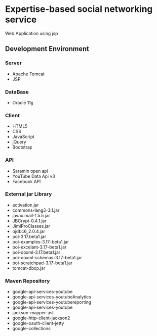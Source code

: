 # Expertise-based social networking service
Web Application using jsp

## Development Environment
### Server
* Apache Tomcat
* JSP

### DataBase
* Oracle 11g

### Client
* HTML5
* CSS
* JavaScript
* jQuery
* Bootstrap

### API
* Saramin open api
* YouTube Data Api v3
* Facebook API

### External jar Library
* activation.jar
* commons-lang3-3.1.jar
* javax.mail-1.5.5.jar
* JBCrypt-0.4.1.jar
* JimiProClasses.jar
* ojdbc6_2.0.4.jar
* poi-3.17.beta1.jar
* poi-examples-3.17-beta1.jar
* poi-excelant-3.17-beta1.jar
* poi-ooxml-3.17.beta1.jar
* poi-ooxml-schemas-3.17-beta1.jar
* poi-scratchpad-3.17-beta1.jar
* tomcat-dbcp.jar

### Maven Repository
* google-api-services-youtube
* google-api-services-youtubeAnalytics
* google-api-services-youtubereporting
* google-api-services-youtube
* jackson-mapper-asl
* google-http-client-jackson2
* google-oauth-client-jetty
* google-collections

